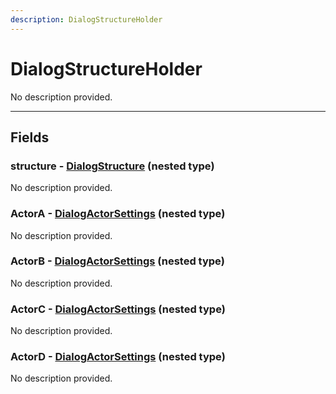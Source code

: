 ```yaml
---
description: DialogStructureHolder
---
```


# DialogStructureHolder

No description provided.

***

## Fields

### structure - [DialogStructure](./dialogstructure.md) (nested type)

No description provided.

### ActorA - [DialogActorSettings](./dialogactorsettings.md) (nested type)

No description provided.

### ActorB - [DialogActorSettings](./dialogactorsettings.md) (nested type)

No description provided.

### ActorC - [DialogActorSettings](./dialogactorsettings.md) (nested type)

No description provided.

### ActorD - [DialogActorSettings](./dialogactorsettings.md) (nested type)

No description provided.
